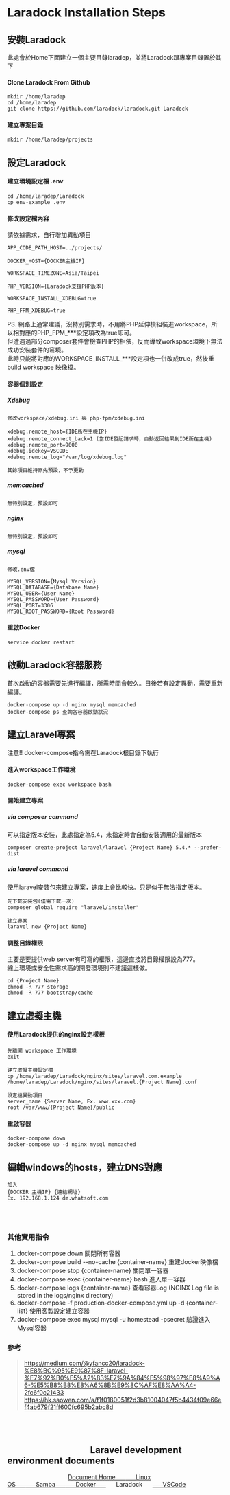 # Laradock Installation Steps


## 安裝Laradock
此處會於Home下面建立一個主要目錄laradep，並將Laradock跟專案目錄置於其下
#### Clone Laradock From Github
```
mkdir /home/laradep
cd /home/laradep
git clone https://github.com/laradock/laradock.git Laradock
```
#### 建立專案目錄
```
mkdir /home/laradep/projects
```

## 設定Laradock
#### 建立環境設定檔 .env
```
cd /home/laradep/Laradock
cp env-example .env
```
#### 修改設定檔內容
請依據需求，自行增加異動項目
```
APP_CODE_PATH_HOST=../projects/

DOCKER_HOST={DOCKER主機IP}

WORKSPACE_TIMEZONE=Asia/Taipei

PHP_VERSION={Laradock支援PHP版本}

WORKSPACE_INSTALL_XDEBUG=true

PHP_FPM_XDEBUG=true
```
PS. 網路上通常建議，沒特別需求時，不用將PHP延伸模組裝進workspace，所以相對應的PHP_FPM_***設定項改為true即可。<br/>
      但遭遇過部分composer套件會檢查PHP的相依，反而導致workspace環境下無法成功安裝套件的窘境。<br/>
      此時只能將對應的WORKSPACE_INSTALL_***設定項也一併改成true，然後重build workspace 映像檔。<br/>


#### 容器個別設定
##### Xdebug
```
修改workspace/xdebug.ini 與 php-fpm/xdebug.ini

xdebug.remote_host={IDE所在主機IP}
xdebug.remote_connect_back=1 (當IDE發起請求時，自動返回結果到IDE所在主機)
xdebug.remote_port=9000
xdebug.idekey=VSCODE
xdebug.remote_log="/var/log/xdebug.log"

其餘項目維持原先預設，不予更動
```
##### memcached
```
無特別設定，預設即可
```
##### nginx
```
無特別設定，預設即可
```
##### mysql
```
修改.env檔

MYSQL_VERSION={Mysql Version}
MYSQL_DATABASE={Database Name}
MYSQL_USER={User Name}
MYSQL_PASSWORD={User Password}
MYSQL_PORT=3306
MYSQL_ROOT_PASSWORD={Root Password}
```
#### 重啟Docker
```
service docker restart
```

## 啟動Laradock容器服務
首次啟動的容器需要先進行編譯，所需時間會較久。日後若有設定異動，需要重新編譯。
```
docker-compose up -d nginx mysql memcached
docker-compose ps 查詢各容器啟動狀況
```

## 建立Laravel專案
注意!! docker-compose指令需在Laradock根目錄下執行
####  進入workspace工作環境
```
docker-compose exec workspace bash
```
#### 開始建立專案
##### via composer command
可以指定版本安裝，此處指定為5.4，未指定時會自動安裝適用的最新版本
```
composer create-project laravel/laravel {Project Name} 5.4.* --prefer-dist
```
##### via laravel command
使用laravel安裝包來建立專案，速度上會比較快。只是似乎無法指定版本。
```
先下載安裝包(僅需下載一次)
composer global require "laravel/installer"

建立專案
laravel new {Project Name}
```
#### 調整目錄權限
主要是要提供web server有可寫的權限，這邊直接將目錄權限設為777。<br/>
線上環境或安全性需求高的開發環境則不建議這樣做。
```
cd {Project Name}
chmod -R 777 storage
chmod -R 777 bootstrap/cache
```

## 建立虛擬主機
#### 使用Laradock提供的nginx設定樣板
```
先離開 workspace 工作環境
exit

建立虛擬主機設定檔
cp /home/laradep/Laradock/nginx/sites/laravel.com.example /home/laradep/Laradock/nginx/sites/laravel.{Project Name}.conf

設定檔異動項目
server_name {Server Name, Ex. www.xxx.com}
root /var/www/{Project Name}/public
```
#### 重啟容器
```
docker-compose down
docker-compose up -d nginx mysql memcached
```

## 編輯windows的hosts，建立DNS對應
```
加入
{DOCKER 主機IP} {連結網址}
Ex. 192.168.1.124 dm.whatsoft.com
```


<br/><br/>
### 其他實用指令
1. docker-compose down      關閉所有容器
2. docker-compose build --no-cache {container-name}     重建docker映像檔
3. docker-compose stop {container-name}     關閉單一容器
4. docker-compose exec {container-name} bash         進入單一容器
5. docker-compose logs {container-name}     查看容器Log
    (NGINX Log file is stored in the logs/nginx directory)
6. docker-compose -f production-docker-compose.yml up -d {container-list}        使用客製設定建立容器
7. docker-compose exec mysql mysql -u homestead -psecret        驗證進入Mysql容器

### 參考
 > https://medium.com/@yfancc20/laradock-%E8%BC%95%E9%87%8F-laravel-%E7%92%B0%E5%A2%83%E7%9A%84%E5%98%97%E8%A9%A6-%E5%B8%B8%E8%A6%8B%E9%8C%AF%E8%AA%A4-2fc6f0c21433
 > https://hk.saowen.com/a/f1f0180051f2d3b81004047f5b4434f09e66ef4ab679f21ff600fc695b2abc8d



 <br/><br/>
 &nbsp;&nbsp;&nbsp;&nbsp;&nbsp;&nbsp; &nbsp;&nbsp;&nbsp;&nbsp;&nbsp;&nbsp;&nbsp;&nbsp;&nbsp;&nbsp;&nbsp;&nbsp;&nbsp;&nbsp;&nbsp;&nbsp;&nbsp;&nbsp;&nbsp;&nbsp;&nbsp;&nbsp;&nbsp;&nbsp;&nbsp;&nbsp;&nbsp;&nbsp;&nbsp;&nbsp;&nbsp;&nbsp;Laravel development environment documents
------
&nbsp;&nbsp;&nbsp;&nbsp;&nbsp;&nbsp;&nbsp;&nbsp;&nbsp;&nbsp;&nbsp;&nbsp;&nbsp;&nbsp;&nbsp;&nbsp;&nbsp;&nbsp;&nbsp;&nbsp;&nbsp;&nbsp;&nbsp;&nbsp;&nbsp;&nbsp;&nbsp;&nbsp;&nbsp;&nbsp;&nbsp;&nbsp;&nbsp;&nbsp;&nbsp;&nbsp;[Document Home&nbsp;&nbsp;&nbsp;&nbsp;&nbsp;&nbsp;](https://github.com/Internaltide/Laradep/blob/master/README.md)[&nbsp;&nbsp;&nbsp;&nbsp;&nbsp;&nbsp;Linux OS&nbsp;&nbsp;&nbsp;&nbsp;&nbsp;&nbsp;](https://github.com/Internaltide/Laradep/blob/master/documents/Linux%20OS.md)[&nbsp;&nbsp;&nbsp;&nbsp;&nbsp;&nbsp;Samba&nbsp;&nbsp;&nbsp;&nbsp;&nbsp;&nbsp;](https://github.com/Internaltide/Laradep/blob/master/documents/Samba.md)[&nbsp;&nbsp;&nbsp;&nbsp;&nbsp;&nbsp;Docker&nbsp;&nbsp;&nbsp;&nbsp;&nbsp;&nbsp;](https://github.com/Internaltide/Laradep/blob/master/documents/Docker.md)&nbsp;&nbsp;&nbsp;&nbsp;&nbsp;&nbsp;Laradock&nbsp;&nbsp;&nbsp;&nbsp;&nbsp;&nbsp;[&nbsp;&nbsp;&nbsp;&nbsp;&nbsp;&nbsp;VSCode](https://github.com/Internaltide/Laradep/blob/master/documents/VSCode.md)